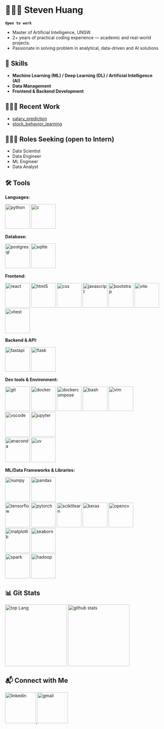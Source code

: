 # 🏊🏻‍♂️ Steven Huang

**`Open to work`** 

- Master of Artificial Intelligence, UNSW.
- 2+ years of practical coding experience — academic and real-world projects.
- Passionate in solving problem in analytical, data-driven and AI solutions

## 🧰 Skills

- **Machine Learning (ML) / Deep Learning (DL) / Artificial Intelligence (AI)**
- **Data Management**
- **Frontend & Backend Development**

## 👨🏻‍💻 Recent Work

- [salary_prediction](https://github.com/StevenHuang41/salary_prediction.git)
- [stock_behavior_learning](https://github.com/StevenHuang41/stock_behavior_learning.git)

## 👨🏻‍🎓 Roles Seeking (open to Intern)
- Data Scientist
- Data Engineer
- ML Engineer
- Data Analyst

## 🛠️ Tools

**Languages:**

<div>
    <img height="80" width="80" src="https://icon.icepanel.io/Technology/svg/Python.svg" alt="python"/>
    <img height="80" width="80" src="https://icon.icepanel.io/Technology/svg/C.svg" alt="c"/>
</div>

**Database:**

<div>
    <img height="80" width="80" src="https://icon.icepanel.io/Technology/svg/PostgresSQL.svg" alt="postgresql"/>
    <img height="80" width="80" src="https://icon.icepanel.io/Technology/png-shadow-512/SQLite.png" alt="sqlite"/>
</div>

**Frontend:**

<div>
</div>
<img height="80" width="80" src="https://cdn.simpleicons.org/react" alt="react"/>
<img height="80" width="80" src="https://icon.icepanel.io/Technology/svg/HTML5.svg" alt="html5"/>
<img height="80" width="80" src="https://icon.icepanel.io/Technology/svg/CSS3.svg" alt="css"/>
<img height="80" width="80" src="https://cdn.simpleicons.org/javascript" alt="javascript"/>
<img height="80" width="80" src="https://icon.icepanel.io/Technology/svg/Bootstrap.svg" alt="bootstrap"/>
<img height="80" width="80" src="https://icon.icepanel.io/Technology/svg/Vite.js.svg" alt="vite"/>
<img height="80" width="80" src="https://vitest.dev/logo-shadow.svg" alt="vitest"/>

**Backend & API:**

<div>
    <img height="80" width="80" src="https://icon.icepanel.io/Technology/svg/FastAPI.svg" alt="fastapi"/>
    <img height="80" width="80" src="https://icon.icepanel.io/Technology/png-shadow-512/Flask.png" alt="flask"/>
</div>

**Dev tools & Environment:**

<div>
    <img height="80" width="80" src="https://cdn.simpleicons.org/git" alt="git"/>
    <img height="80" width="80" src="https://icon.icepanel.io/Technology/svg/Docker.svg" alt="docker"/>
    <img height="80" width="80" src="https://superset.apache.org/img/docker-compose.webp" alt="dockercompose"/>
    <img height="80" width="80" src="https://icon.icepanel.io/Technology/png-shadow-512/Bash.png" alt="bash"/>
    <img height="80" width="80" src="https://icon.icepanel.io/Technology/svg/Vim.svg" alt="vim"/>
</div>

<div>
    <img height="80" width="80" src="https://icon.icepanel.io/Technology/svg/Visual-Studio-Code-%28VS-Code%29.svg" alt="vscode"/>
    <img height="80" width="80" src="https://jupyter.org/assets/homepage/main-logo.svg" alt="jupyter"/>
</div>

<div>
    <img height="80" width="80" src="https://cdn.simpleicons.org/anaconda" alt="anaconda"/>
    <img height="80" width="80" src="https://docs.astral.sh/uv/assets/logo-letter.svg" alt="uv"/>
</div>

**ML/Data Frameworks & Libraries:**

<div>
    <img height="80" width="80" src="https://icon.icepanel.io/Technology/svg/NumPy.svg" alt="numpy"/>
    <img height="80" width="80" src="https://icon.icepanel.io/Technology/svg/Pandas.svg" alt="pandas"/>
</div>

<div>
    <img height="80" width="80" src="https://cdn.simpleicons.org/tensorflow" alt="tensorflow"/>
    <img height="80" width="80" src="https://cdn.simpleicons.org/pytorch" alt="pytorch"/>
    <img height="80" width="80" src="https://icon.icepanel.io/Technology/svg/scikit-learn.svg" alt="scikitlearn"/>
    <img height="80" width="80" src="https://icon.icepanel.io/Technology/svg/Keras.svg" alt="keras"/>
    <img height="80" width="80" src="https://icon.icepanel.io/Technology/svg/OpenCV.svg" alt="opencv"/>
</div>

<div>
    <img height="80" width="80" src="https://matplotlib.org/_static/images/documentation.svg" alt="matplotlib"/>
    <img height="80" width="80" src="https://user-images.githubusercontent.com/315810/92159303-30d41100-edfb-11ea-8107-1c5352202571.png" alt="seaborn"/>
</div>

<div>
    <img height="80" width="80" src="https://icon.icepanel.io/Technology/svg/Apache-Spark.svg" alt="spark"/>
    <img height="80" width="80" src="https://icon.icepanel.io/Technology/svg/Apache-Hadoop.svg" alt="hadoop"/>
</div>



## 📊 Git Stats

<div>
    <img
        src="https://github-readme-stats.vercel.app/api/top-langs/?username=StevenHuang41&theme=radical&layout=compact"
        height='200'
        width=""
        alt="top Lang"
    />
    <img
        src="https://github-readme-stats.vercel.app/api?username=StevenHuang41&show_icons=true&theme=radical"
        height='200'
        width=""
        alt="github stats"
    />
</div>

## 📬 Connect with Me

<div>
    <a href="https://www.linkedin.com/in/yen-jung-huang-491a57353/">
        <img src='https://icon.icepanel.io/Technology/svg/LinkedIn.svg' alt='linkedin' height='100' width='100'/>
    </a>
    <a href="mailto:yenjung178741@gmail.com">
        <img src='https://cdn.simpleicons.org/gmail' alt='gmail' height='100' width="100"/>
    </a>
</div>